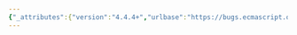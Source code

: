 ```yaml
---
{"_attributes":{"version":"4.4.4+","urlbase":"https://bugs.ecmascript.org/","maintainer":"dherman@mozilla.com"},"bug":{"bug_id":1894,"creation_ts":"2013-09-05 19:39:00 -0700","short_desc":"Scrap Heap","delta_ts":"2013-09-27 14:47:23 -0700","product":"Draft for 6th Edition","component":"editorial issue","version":"Rev 18: September 5, 2013 Draft","rep_platform":"All","op_sys":"All","bug_status":"RESOLVED","resolution":"FIXED","priority":"Normal","bug_severity":"minor","everconfirmed":true,"reporter":{"uid":"jmdyck","name":"Michael Dyck"},"assigned_to":{"uid":"allen","name":"Allen Wirfs-Brock"},"long_desc":[{"commentid":5310,"comment_count":0,"who":{"uid":"jmdyck","name":"Michael Dyck"},"bug_when":"2013-09-05 19:39:03 -0700","thetext":"The \"Scrap Heap\" runs for about 12 pages, then there's the Bibliography, then there's another (half-)page of (presumably) Scrap.\n\nIs the Bibliography supposed to be part of the Scrap Heap? If not, the two chunks of Scrap should be joined. Also, I think it'd be better if the Scrap Heap were at the very end of the doc, i.e. after the Bibliography.\n\nOr you could just delete it. (Save it somewhere else.)"},{"commentid":5314,"comment_count":1,"who":{"uid":"allen","name":"Allen Wirfs-Brock"},"bug_when":"2013-09-06 13:54:11 -0700","thetext":"fixed in rev19 editor's draft"},{"commentid":5538,"comment_count":2,"who":{"uid":"allen","name":"Allen Wirfs-Brock"},"bug_when":"2013-09-27 14:47:23 -0700","thetext":"fixed in rev19"}]}}
---
```


